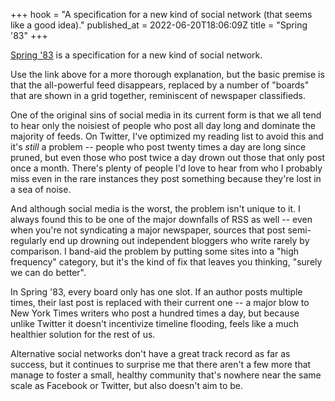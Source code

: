 +++
hook = "A specification for a new kind of social network (that seems like a good idea)."
published_at = 2022-06-20T18:06:09Z
title = "Spring '83"
+++

[Spring '83](https://www.robinsloan.com/lab/specifying-spring-83/) is a specification for a new kind of social network.

Use the link above for a more thorough explanation, but the basic premise is that the all-powerful feed disappears, replaced by a number of "boards" that are shown in a grid together, reminiscent of newspaper classifieds.

One of the original sins of social media in its current form is that we all tend to hear only the noisiest of people who post all day long and dominate the majority of feeds. On Twitter, I've optimized my reading list to avoid this and it's _still_ a problem -- people who post twenty times a day are long since pruned, but even those who post twice a day drown out those that only post once a month. There's plenty of people I'd love to hear from who I probably miss even in the rare instances they post something because they're lost in a sea of noise.

And although social media is the worst, the problem isn't unique to it. I always found this to be one of the major downfalls of RSS as well -- even when you're not syndicating a major newspaper, sources that post semi-regularly end up drowning out independent bloggers who write rarely by comparison. I band-aid the problem by putting some sites into a "high frequency" category, but it's the kind of fix that leaves you thinking, "surely we can do better".

In Spring '83, every board only has one slot. If an author posts multiple times, their last post is replaced with their current one -- a major blow to New York Times writers who post a hundred times a day, but because unlike Twitter it doesn't incentivize timeline flooding, feels like a much healthier solution for the rest of us.

Alternative social networks don't have a great track record as far as success, but it continues to surprise me that there aren't a few more that manage to foster a small, healthy community that's nowhere near the same scale as Facebook or Twitter, but also doesn't aim to be.
